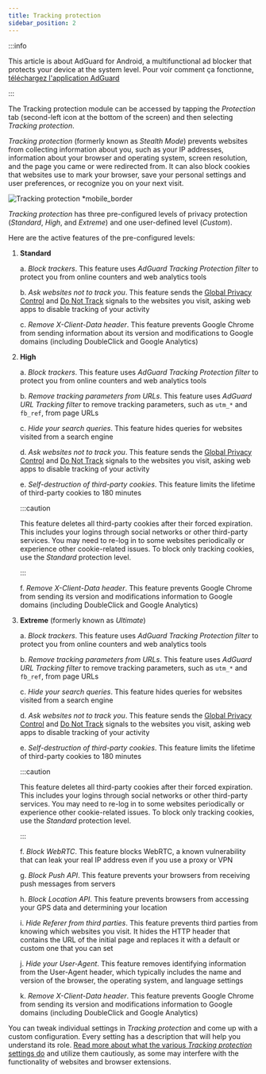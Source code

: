 ```yaml
---
title: Tracking protection
sidebar_position: 2
---
```


:::info

This article is about AdGuard for Android, a multifunctional ad blocker that protects your device at the system level. Pour voir comment ça fonctionne, [téléchargez l'application AdGuard](https://agrd.io/download-kb-adblock)

:::

The Tracking protection module can be accessed by tapping the _Protection_ tab (second-left icon at the bottom of the screen) and then selecting _Tracking protection_.

_Tracking protection_ (formerly known as _Stealth Mode_) prevents websites from collecting information about you, such as your IP addresses, information about your browser and operating system, screen resolution, and the page you came or were redirected from. It can also block cookies that websites use to mark your browser, save your personal settings and user preferences, or recognize you on your next visit.

![Tracking protection \*mobile_border](https://cdn.adtidy.org/blog/new/y5fuztracking_protection.png)

_Tracking protection_ has three pre-configured levels of privacy protection (_Standard_, _High_, and _Extreme_) and one user-defined level (_Custom_).

Here are the active features of the pre-configured levels:

1. **Standard**

    a. _Block trackers_. This feature uses _AdGuard Tracking Protection filter_ to protect you from online counters and web analytics tools

    b. _Ask websites not to track you_. This feature sends the [Global Privacy Control](https://globalprivacycontrol.org/) and [Do Not Track](https://en.wikipedia.org/wiki/Do_Not_Track) signals to the websites you visit, asking web apps to disable tracking of your activity

    c. _Remove X-Client-Data header_. This feature prevents Google Chrome from sending information about its version and modifications to Google domains (including DoubleClick and Google Analytics)

2. **High**

    a. _Block trackers_. This feature uses _AdGuard Tracking Protection filter_ to protect you from online counters and web analytics tools

    b. _Remove tracking parameters from URLs_. This feature uses _AdGuard URL Tracking filter_ to remove tracking parameters, such as `utm_*` and `fb_ref`, from page URLs

    c. _Hide your search queries_. This feature hides queries for websites visited from a search engine

    d. _Ask websites not to track you_. This feature sends the [Global Privacy Control](https://globalprivacycontrol.org/) and [Do Not Track](https://en.wikipedia.org/wiki/Do_Not_Track) signals to the websites you visit, asking web apps to disable tracking of your activity

    e. _Self-destruction of third-party cookies_. This feature limits the lifetime of third-party cookies to 180 minutes

    :::caution

    This feature deletes all third-party cookies after their forced expiration. This includes your logins through social networks or other third-party services. You may need to re-log in to some websites periodically or experience other cookie-related issues. To block only tracking cookies, use the _Standard_ protection level.

    :::

    f. _Remove X-Client-Data header_. This feature prevents Google Chrome from sending its version and modifications information to Google domains (including DoubleClick and Google Analytics)

3. **Extreme** (formerly known as _Ultimate_)

    a. _Block trackers_. This feature uses _AdGuard Tracking Protection filter_ to protect you from online counters and web analytics tools

    b. _Remove tracking parameters from URLs_. This feature uses _AdGuard URL Tracking filter_ to remove tracking parameters, such as `utm_*` and `fb_ref`, from page URLs

    c. _Hide your search queries_. This feature hides queries for websites visited from a search engine

    d. _Ask websites not to track you_. This feature sends the [Global Privacy Control](https://globalprivacycontrol.org/) and [Do Not Track](https://en.wikipedia.org/wiki/Do_Not_Track) signals to the websites you visit, asking web apps to disable tracking of your activity

    e. _Self-destruction of third-party cookies_. This feature limits the lifetime of third-party cookies to 180 minutes

    :::caution

    This feature deletes all third-party cookies after their forced expiration. This includes your logins through social networks or other third-party services. You may need to re-log in to some websites periodically or experience other cookie-related issues. To block only tracking cookies, use the _Standard_ protection level.

    :::

    f. _Block WebRTC_. This feature blocks WebRTC, a known vulnerability that can leak your real IP address even if you use a proxy or VPN

    g. _Block Push API_. This feature prevents your browsers from receiving push messages from servers

    h. _Block Location API_. This feature prevents browsers from accessing your GPS data and determining your location

    i. _Hide Referer from third parties_. This feature prevents third parties from knowing which websites you visit. It hides the HTTP header that contains the URL of the initial page and replaces it with a default or custom one that you can set

    j. _Hide your User-Agent_. This feature removes identifying information from the User-Agent header, which typically includes the name and version of the browser, the operating system, and language settings

    k. _Remove X-Client-Data header_. This feature prevents Google Chrome from sending its version and modifications information to Google domains (including DoubleClick and Google Analytics)

You can tweak individual settings in _Tracking protection_ and come up with a custom configuration. Every setting has a description that will help you understand its role. [Read more about what the various _Tracking protection_ settings do](/general/stealth-mode) and utilize them cautiously, as some may interfere with the functionality of websites and browser extensions.
